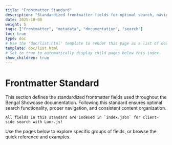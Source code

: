 ```yaml
---
title: "Frontmatter Standard"
description: "Standardized frontmatter fields for optimal search, navigation, and content organization"
date: 2025-10-08
weight: 5
tags: ["frontmatter", "metadata", "documentation", "search"]
toc: true
type: doc
# Use the 'doc/list.html' template to render this page as a list of documentation entries.
template: doc/list.html
# Set to true to automatically display child pages below this index.
show_children: true
---
```


# Frontmatter Standard

This section defines the standardized frontmatter fields used throughout the Bengal Showcase documentation. Following this standard ensures optimal search functionality, proper navigation, and consistent content organization.

```{success} Search-Optimized
All fields in this standard are indexed in `index.json` for client-side search with Lunr.js!
```

Use the pages below to explore specific groups of fields, or browse the quick reference and examples.
